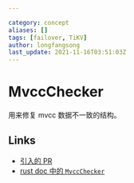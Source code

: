 ```yaml
---

category: concept
aliases: []
tags: [failover, TiKV]
author: longfangsong
last_update: 2021-11-16T03:51:03Z
---
```


# MvccChecker

用来修复 mvcc 数据不一致的结构。

## Links

- [引入的 PR](https://github.com/tikv/tikv/pull/2915)
- [rust doc 中的 `MvccChecker`](https://tikv.github.io/doc/tikv/server/debug/struct.MvccChecker.html)
